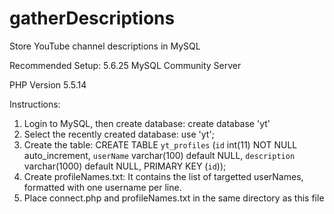 # gatherDescriptions
Store YouTube channel descriptions in MySQL

Recommended Setup:
5.6.25 MySQL Community Server

PHP Version 5.5.14

Instructions:

1. Login to MySQL, then create database:
   create database 'yt'
2. Select the recently created database:
   use 'yt';
3. Create the table:
   CREATE TABLE `yt_profiles` (`id` int(11) NOT NULL auto_increment,
       `userName` varchar(100) default NULL,
       `description` varchar(1000) default NULL,
       PRIMARY KEY  (`id`));
4. Create profileNames.txt: It contains the list of targetted userNames, formatted with one username per line.
5. Place connect.php and profileNames.txt in the same directory as this file
